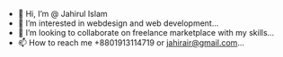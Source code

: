 - 👋 Hi, I’m @ Jahirul Islam
- 👀 I’m interested in webdesign and web development...
- 💞️ I’m looking to collaborate on freelance marketplace with my skills...
- 📫 How to reach me +8801913114719 or jahirair@gmail.com...

<!---
jahirair/jahirair is a ✨ special ✨ repository because its `README.md` (this file) appears on your GitHub profile.
You can click the Preview link to take a look at your changes.
--->
